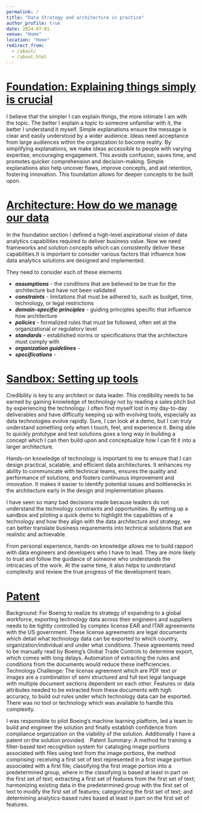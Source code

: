 ```yaml
---
permalink: /
title: "Data Strategy and architecture in practice"
author_profile: true
date: 2024-07-01
venue: "Home"
location: "Home"
redirect_from: 
  - /about/
  - /about.html
---
```


# [Foundation: Explaining things simply is crucial](https://nuneskris.github.io/portfolio/)
I believe that the simpler I can explain things, the more intimate I am with the topic. The better I explain a topic to someone unfamiliar with it, the better I understand it myself. Simple explanations ensure the message is clear and easily understood by a wider audience. Ideas need acceptance from large audiences within the organization to become reality. By simplifying explanations, we make ideas accessible to people with varying expertise, encouraging engagement. This avoids confusion, saves time, and promotes quicker comprehension and decision-making. Simple explanations also help uncover flaws, improve concepts, and aid retention, fostering innovation. This foundation allows for deeper concepts to be built upon.

# [Architecture: How do we manage our data](https://nuneskris.github.io/publications/)

In the foundation section I defined a high-level aspirational vision of data analytics capabilities required to deliver business value. Now we need frameworks and solution concepts which can consistently deliver these capabilities.It is important to consider various factors that influence how data analytics solutions are designed and implemented. 

They need to consider esch of these elements 
* ***assumptions*** - the conditions that are believed to be true for the architecture but have not been validated
* ***constraints*** - limitations that must be adhered to, such as budget, time, technology, or legal restrictions
* ***domain-specific principles*** - guiding principles specific that influence how architecture
* ***policies*** - formalized rules that must be followed, often set at the organizational or regulatory level
* ***standards*** - established norms or specifications that the architecture must comply with
* ***organization guidelines*** -
* ***specifications*** -

# [Sandbox: Setting up tools](https://nuneskris.github.io/teaching/)
Credibility is key to any architect or data leader. This credibility needs to be earned by gaining knowledge of technology not by reading a sales pitch but by experiencing the technology. 
I often find myself lost in my day-to-day deliverables and have difficulty keeping up with evolving tools, especially as data technologies evolve rapidly. 
Sure, I can look at a demo, but I can truly understand something only when I touch, feel, and experience it. 
Being able to quickly prototype and test solutions goes a long way in building a concept which I can then build upon and conceptualize how I can fit it into a larger architecture.

Hands-on knowledge of technology is important to me to ensure that I can design practical, scalable, and efficient data architectures. 
It enhances my ability to communicate with technical teams, ensures the quality and performance of solutions, and fosters continuous improvement and innovation. 
It makes it easier to identify potential issues and bottlenecks in the architecture early in the design and implementation phases.

I have seen so many bad decisions made because leaders do not understand the technology constraints and opportunities. 
By setting up a sandbox and piloting a quick demo to highlight the capabilities of a technology and how they align with the data architecture and strategy, we can better translate business requirements into technical solutions that are realistic and achievable.

From personal experience, hands-on knowledge allows me to build rapport with data engineers and developers who I have to lead. 
They are more likely to trust and follow the guidance of someone who understands the intricacies of the work. 
At the same time, it also helps to understand complexity and review the true progress of the development team.

# [Patent](https://github.com/nuneskris/nuneskris.github.io/blob/b94aa8beb985c6af1799b7cae283f66870a9ffd4/files/Patent%20Public%20Search%20%7C%20USPTO.pdf)
Background: For Boeing to realize its strategy of expanding to a global workforce, exporting technology data across their engineers and suppliers needs to be tightly controlled by complex license EAR and ITAR agreements with the US government. These license agreements are legal documents which detail what technology data can be exported to which country, organization/individual and under what conditions. These agreements need to be manually read by Boeing’s Global Trade Controls to determine export, which comes with long delays. Automation of extracting the rules and conditions from the documents would reduce these inefficiencies.
 
Technology Challenge: The license agreement which are PDF text or images are a combination of semi structured and full text legal language with multiple document sections dependent on each other. Features or data attributes needed to be extracted from these documents with high accuracy, to build out rules under which technology data can be exported. There was no tool or technology which was available to handle this complexity.

I was responsible to pilot Boeing’s machine learning platform, led a team to build and engineer the solution and finally establish confidence from compliance organization on the viability of the solution. Additionally I have a patent on the solution provided.
 
Patent Summary: A method for training a filter-based text recognition system for cataloging image portions associated with files using text from the image portions, the method comprising: receiving a first set of text represented in a first image portion associated with a first file; classifying the first image portion into a predetermined group, where in the classifying is based at least in part on the first set of text; extracting a first set of features from the first set of text; harmonizing existing data in the predetermined group with the first set of text to modify the first set of features; categorizing the first set of text; and determining analytics-based rules based at least in part on the first set of features.
